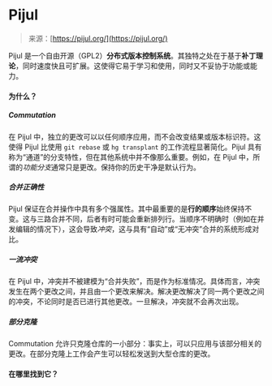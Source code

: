 <!--yml

category: 未分类

date: 2024-05-27 15:03:54

-->

# Pijul

> 来源：[https://pijul.org/](https://pijul.org/)

Pijul 是一个自由开源（GPL2）**分布式版本控制系统**。其独特之处在于基于**补丁理论**，同时速度快且可扩展。这使得它易于学习和使用，同时又不妥协于功能或能力。

#### 为什么？

##### Commutation

在 Pijul 中，独立的更改可以以任何顺序应用，而不会改变结果或版本标识符。这使得 Pijul 比使用 `git rebase` 或 `hg transplant` 的工作流程显著简化。Pijul 具有称为“通道”的分支特性，但在其他系统中并不像那么重要。例如，在 Pijul 中，所谓的*功能分支*通常只是更改。保持你的历史干净是默认行为。

##### 合并正确性

Pijul 保证在合并操作中具有多个强属性。其中最重要的是**行的顺序**始终保持不变。这与三路合并不同，后者有时可能会重新排列行。当顺序不明确时（例如在并发编辑的情况下），这会导致*冲突*，这与具有“自动”或“无冲突”合并的系统形成对比。

##### 一流冲突

在 Pijul 中，冲突并不被建模为“合并失败”，而是作为标准情况。具体而言，冲突发生在两个更改之间，并且由一个更改来解决。解决更改解决了同一两个更改之间的冲突，不论同时是否已进行其他更改。一旦解决，冲突就不会再次出现。

##### 部分克隆

Commutation 允许只克隆仓库的一小部分：事实上，可以只应用与该部分相关的更改。在部分克隆上工作会产生可以轻松发送到大型仓库的更改。

#### 在哪里找到它？
